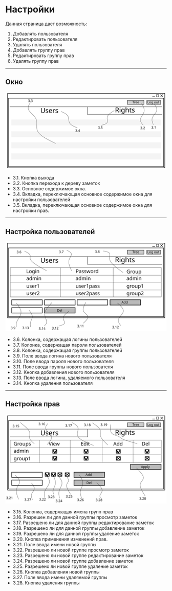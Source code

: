 # Настройки
Данная страница дает возможность:

1. Добавлять пользователя
2. Редактировать пользователя
3. Удалять пользователя
4. Добавлять группу прав
5. Редактировать группу прав
6. Удалять группу прав

---
## Окно
![](/plan/img/scr/setting_page/common.svg)
* 3.1. Кнопка выхода
* 3.2. Кнопка перехода к дереву заметок
* 3.3. Основное содержимое окна.
* 3.4. Вкладка, переключающая основное содержимое окна для настройки пользователей
* 3.5. Вкладка, переключающая основное содержимое окна для настройки прав.
---
## Настройка пользователей
![](/plan/img/scr/setting_page/user_settings.svg)
* 3.6. Колонка, содержащая логины пользователей
* 3.7. Колонка, содержащая пароли пользователей
* 3.8. Колонка, содержащая группы пользователей
* 3.9. Поле ввода логина нового пользователя
* 3.10. Поле ввода пароля нового пользователя
* 3.11. Поле ввода группы нового пользователя
* 3.12. Кнопка добавления нового пользователя
* 3.13. Поле ввода логина, удаляемого пользователя
* 3.14. Кнопка удаления пользователя
---

## Настройка прав
![](/plan/img/scr/setting_page/right_settings.svg)
* 3.15. Колонка, содержащая имена групп прав
* 3.16. Разрешен ли для данной группы просмотр заметок
* 3.17. Разрешено ли для данной группы редактирование заметок
* 3.18. Разрешено ли для данной группы добавление заметок
* 3.19. Разрешено ли для данной группы удаление заметок
* 3.20. Кнопка применения изменений прав.
* 3.21. Поле ввода имени новой группы
* 3.22. Разрешено ли новой группе просмотр заметок
* 3.23. Разрешено ли новой группе редактирование заметок
* 3.24. Разрешено ли новой группе добавление заметок
* 3.25. Разрешено ли новой группе удаление заметок
* 3.26. Кнопка добавления новой группы
* 3.27. Поле ввода имени удаляемой группы
* 3.28. Кнопка удаления группы
